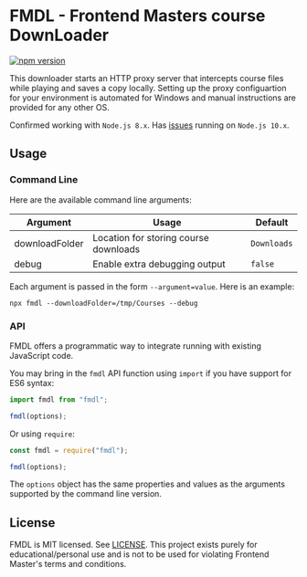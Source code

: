 # FMDL - Frontend Masters course DownLoader

[![npm version](https://img.shields.io/npm/v/fmdl.svg?style=flat)](https://www.npmjs.com/package/fmdl)

This downloader starts an HTTP proxy server that intercepts course files while playing and saves a copy locally. Setting up the proxy configuartion for your environment is automated for Windows and manual instructions are provided for any other OS.

Confirmed working with `Node.js 8.x`. Has [issues](https://github.com/joeferner/node-http-mitm-proxy/issues/165) running on `Node.js 10.x`.

## Usage

### Command Line

Here are the available command line arguments:

| Argument       | Usage                                 | Default     |
| -------------- | ------------------------------------- | ----------- |
| downloadFolder | Location for storing course downloads | `Downloads` |
| debug          | Enable extra debugging output         | `false`     |

Each argument is passed in the form `--argument=value`. Here is an example:

```console
npx fmdl --downloadFolder=/tmp/Courses --debug
```

### API

FMDL offers a programmatic way to integrate running with existing JavaScript code.

You may bring in the `fmdl` API function using `import` if you have support for ES6 syntax:

```js
import fmdl from "fmdl";

fmdl(options);
```

Or using `require`:

```js
const fmdl = require("fmdl");

fmdl(options);
```

The `options` object has the same properties and values as the arguments supported by the command line version.

## License

FMDL is MIT licensed. See [LICENSE](LICENSE.md). This project exists purely for educational/personal use and is not to be used for violating Frontend Master's terms and conditions.
